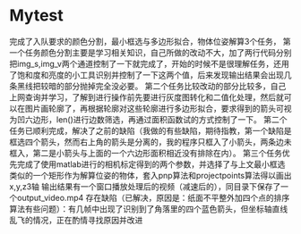 # Mytest
完成了入队要求的颜色分割，最小框选与多边形拟合，物体位姿解算3个任务， 
第一个任务颜色分割主要是学习相关知识，自己所做的改动不大，加了两行代码分别把img_s,img_v两个通道控制了一下就完成了，开始的时候不是很理解任务，还用了饱和度和亮度的小工具识别并控制了一下这两个值，后来发现输出结果会出现几条黑线把较暗的部分抛掉完全没必要。 
第二个任务比较改动的部分比较多，自己上网查询并学习，了解到进行操作前先要进行灰度图转化和二值化处理，然后就可以在图片画轮廓了，再根据轮廓对这些轮廓进行多边形拟合，要求得到的箭头可视为凹六边形，len()进行边数筛选，再通过面积函数试的方式控制了一下。 
第二个任务已顺利完成，解决了之前的缺陷（我做的有些缺陷，期待指教，第一个缺陷是框选四个箭头，然而右上角的箭头是分离的，我的程序只框入了小箭头，两条边未框入，第二是小箭头与上面的一个六边形面积相近没有排除在内）。
第三个任务优先完成了使用matlab进行的相机标定得到的两个参数，并选择了与上文最小框选类似的一个矩形作为解算位姿的物体，套入pnp算法和projectpoints算法得以画出x,y,z3轴
输出结果有一个窗口播放处理后的视频（减速后的），同目录下保存了一个output_video.mp4
存在缺陷（已解决，原因是：纸面不平整外加四个点的排序算法有些问题）：有几帧中出现了识别到了角落里的四个蓝色箭头，但坐标轴直线乱飞的情况，正在酌情寻找原因并改进
